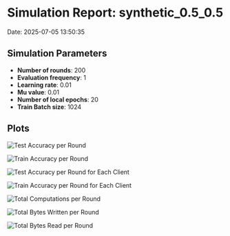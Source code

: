 # Simulation Report: synthetic_0.5_0.5
Date: 2025-07-05 13:50:35

## Simulation Parameters
- **Number of rounds**: 200
- **Evaluation frequency**: 1
- **Learning rate**: 0.01
- **Mu value**: 0.01
- **Number of local epochs**: 20
- **Train Batch size**: 1024

## Plots

![Test Accuracy per Round](test_accuracy_per_round.png)

![Train Accuracy per Round](train_accuracy_per_round.png)

![Test Accuracy per Round for Each Client](test_accuracy_per_round_per_client.png)

![Train Accuracy per Round for Each Client](train_accuracy_per_round_per_client.png)

![Total Computations per Round](total_computations_per_round.png)

![Total Bytes Written per Round](total_bytes_written_per_round.png)

![Total Bytes Read per Round](total_bytes_read_per_round.png)
